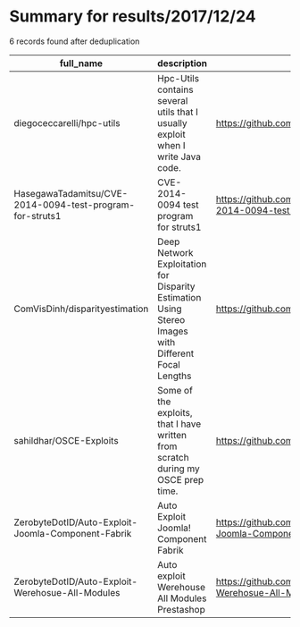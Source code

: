 
# Summary for results/2017/12/24
    
6 records found after deduplication

| full_name | description | html_url | matched_list | matched_count | pushed_at | size | stargazers_count | language | forks_count |
|----------------------------------------------------------|-----------------------------------------------------------------------------------------------------|-----------------------------------------------------------------------------|----------------|-----------------|---------------------------|--------|--------------------|------------|---------------|
| diegoceccarelli/hpc-utils | Hpc-Utils contains several utils that I usually exploit when I write Java code. | https://github.com/diegoceccarelli/hpc-utils | ['exploit'] | 1 | 2017-12-24 22:36:25+00:00 | 42 | 1 | Java | 3 |
| HasegawaTadamitsu/CVE-2014-0094-test-program-for-struts1 | CVE-2014-0094 test program for struts1 | https://github.com/HasegawaTadamitsu/CVE-2014-0094-test-program-for-struts1 | ['cve-2'] | 1 | 2017-12-24 01:43:35+00:00 | 12 | 1 | Java | 0 |
| ComVisDinh/disparityestimation | Deep Network Exploitation for Disparity Estimation Using Stereo Images with Different Focal Lengths | https://github.com/ComVisDinh/disparityestimation | ['exploit'] | 1 | 2017-12-24 06:48:49+00:00 | 20484 | 1 | C++ | 0 |
| sahildhar/OSCE-Exploits | Some of the exploits, that I have written from scratch during my OSCE prep time. | https://github.com/sahildhar/OSCE-Exploits | ['exploit'] | 1 | 2017-12-24 06:48:01+00:00 | 27 | 6 | Python | 3 |
| ZerobyteDotID/Auto-Exploit-Joomla-Component-Fabrik | Auto Exploit Joomla! Component Fabrik | https://github.com/ZerobyteDotID/Auto-Exploit-Joomla-Component-Fabrik | ['exploit'] | 1 | 2017-12-24 07:37:35+00:00 | 2 | 1 | Shell | 0 |
| ZerobyteDotID/Auto-Exploit-Werehosue-All-Modules | Auto exploit Werehouse All Modules Prestashop | https://github.com/ZerobyteDotID/Auto-Exploit-Werehosue-All-Modules | ['exploit'] | 1 | 2017-12-24 09:17:27+00:00 | 3 | 0 | Shell | 1 |
